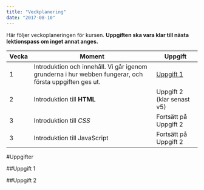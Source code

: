 ```yaml
---
title: "Veckplanering"
date: "2017-08-10"
---
```


Här följer veckoplaneringen för kursen. **Uppgiften ska vara klar till nästa lektionspass om inget annat anges.**

| Vecka | Moment                                                                                                 | Uppgift                                |
| ----- | ------------------------------------------------------------------------------------------------------ | -------------------------------------- |
| 1     | Introduktion och innehåll. Vi går igenom grunderna i hur webben fungerar, och första uppgiften ges ut. | [Uppgift 1](/webbutveckling1/uppgift1) |
| 2     | Introduktion till **HTML**                                                                             | Uppgift 2 (klar senast v5)             |
| 3     | Introduktion till _CSS_                                                                                | Fortsätt på Uppgift 2                  |
| 3     | Introduktion till JavaScript                                                                           | Fortsätt på Uppgift 2                  |

#Uppgifter

##Uppgift 1

##Uppgift 2
